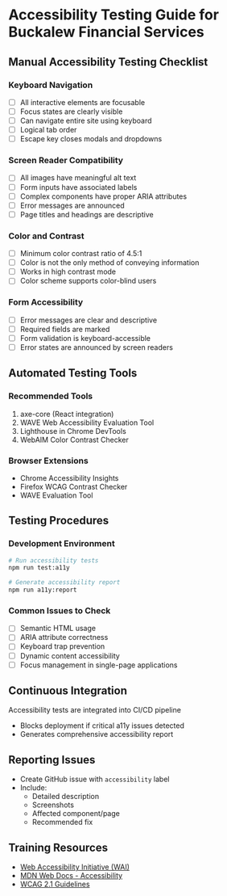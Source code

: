 # Accessibility Testing Guide for Buckalew Financial Services

## Manual Accessibility Testing Checklist

### Keyboard Navigation
- [ ] All interactive elements are focusable
- [ ] Focus states are clearly visible
- [ ] Can navigate entire site using keyboard
- [ ] Logical tab order
- [ ] Escape key closes modals and dropdowns

### Screen Reader Compatibility
- [ ] All images have meaningful alt text
- [ ] Form inputs have associated labels
- [ ] Complex components have proper ARIA attributes
- [ ] Error messages are announced
- [ ] Page titles and headings are descriptive

### Color and Contrast
- [ ] Minimum color contrast ratio of 4.5:1
- [ ] Color is not the only method of conveying information
- [ ] Works in high contrast mode
- [ ] Color scheme supports color-blind users

### Form Accessibility
- [ ] Error messages are clear and descriptive
- [ ] Required fields are marked
- [ ] Form validation is keyboard-accessible
- [ ] Error states are announced by screen readers

## Automated Testing Tools

### Recommended Tools
1. axe-core (React integration)
2. WAVE Web Accessibility Evaluation Tool
3. Lighthouse in Chrome DevTools
4. WebAIM Color Contrast Checker

### Browser Extensions
- Chrome Accessibility Insights
- Firefox WCAG Contrast Checker
- WAVE Evaluation Tool

## Testing Procedures

### Development Environment
```bash
# Run accessibility tests
npm run test:a11y

# Generate accessibility report
npm run a11y:report
```

### Common Issues to Check
- [ ] Semantic HTML usage
- [ ] ARIA attribute correctness
- [ ] Keyboard trap prevention
- [ ] Dynamic content accessibility
- [ ] Focus management in single-page applications

## Continuous Integration
Accessibility tests are integrated into CI/CD pipeline
- Blocks deployment if critical a11y issues detected
- Generates comprehensive accessibility report

## Reporting Issues
- Create GitHub issue with `accessibility` label
- Include:
  - Detailed description
  - Screenshots
  - Affected component/page
  - Recommended fix

## Training Resources
- [Web Accessibility Initiative (WAI)](https://www.w3.org/WAI/)
- [MDN Web Docs - Accessibility](https://developer.mozilla.org/en-US/docs/Web/Accessibility)
- [WCAG 2.1 Guidelines](https://www.w3.org/TR/WCAG21/)
